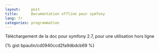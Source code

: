 ```yaml
---
layout:     post
title:      Documentation offline pour symfony
lang: fr
categories: programmation
---
```


Téléchargement de la doc pour symfony 2.7, pour une utilisation hors ligne

{% gist bpaulin/cd0940ccd2fa9dbdcb69 %}